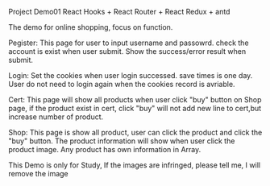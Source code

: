 Project Demo01 React Hooks + React Router + React Redux + antd

The demo for online shopping, focus on function.

Pegister: This page for user to input username and passowrd. check the account is exist when user submit. Show the success/error result when submit.

Login: Set the cookies when user login successed. save times is one day. User do not need to login again when the cookies record is avriable.

Cert: This page will show all products when user click "buy" button on Shop page, if the product exist in cert, click "buy" will not add new line to cert,but increase number of product.

Shop: This page is show all product, user can click the product and click the "buy" button. The product information will show when user click the product image. Any product has own information in Array.

This Demo is only for Study, If the images are infringed, please tell me, I will remove the image
